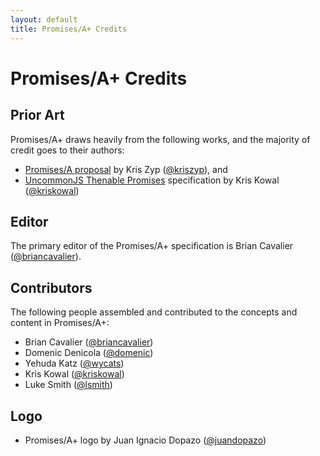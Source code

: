 ```yaml
---
layout: default
title: Promises/A+ Credits
---
```


# Promises/A+ Credits

## Prior Art

Promises/A+ draws heavily from the following works, and the majority of credit goes to their authors:

* [Promises/A proposal](http://wiki.commonjs.org/wiki/Promises/A) by Kris Zyp ([@kriszyp](https://github.com/kriszyp)), and
* [UncommonJS Thenable Promises](https://github.com/kriskowal/uncommonjs/blob/master/promises/specification.md) specification by Kris Kowal ([@kriskowal](https://github.com/kriskowal))

## Editor

The primary editor of the Promises/A+ specification is Brian Cavalier ([@briancavalier](https://github.com/briancavalier)).

## Contributors

The following people assembled and contributed to the concepts and content in Promises/A+:

* Brian Cavalier ([@briancavalier](https://github.com/briancavalier))
* Domenic Denicola ([@domenic](https://github.com/domenic))
* Yehuda Katz ([@wycats](https://github.com/wycats))
* Kris Kowal ([@kriskowal](https://github.com/kriskowal))
* Luke Smith ([@lsmith](https://github.com/lsmith))

## Logo

* Promises/A+ logo by Juan Ignacio Dopazo ([@juandopazo](https://github.com/juandopazo))

